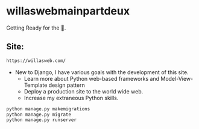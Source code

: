 # willaswebmainpartdeux
Getting Ready for the :baby:.
## Site:
```sh
https://willasweb.com/
```
* New to Django, I have various goals with the development of this site.
  * Learn more about Python web-based frameworks and Model-View-Template design pattern
  * Deploy a production site to the world wide web.
  * Increase my extraneous Python skills.
  
 ```sh
 python manage.py makemigrations
 python manage.py migrate
 python manage.py runserver
 
